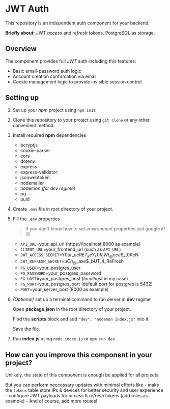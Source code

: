 # JWT Auth

This repository is an independent auth component for your backend.

**Briefly about:** JWT *access* and *refresh* tokens, PostgreSQL as storage.

## Overview
The component provides full *JWT* auth including this features:
- Basic email-password auth logic
- Account creation confirmation via email
- Cookie management logic to provide invisible session control

## Setting up
1. Set up your *npm* project using `npm init`
2. Clone this repository to your project using `git clone` or any other convenient method.
3. Install required **npm** dependencies
    - bcryptjs
    - cookie-parser
    - cors
    - dotenv
    - express
    - express-validator
    - jsonwebtoken
    - nodemailer
    - nodemon _(for dev regime)_
    - pg
    - uuid
4. Create `.env` file in root directory of your project. 
5. Fill the `.env` properties
    > If you don't know how to set _environment_ properties just google it! :upside_down_face:
   
    - `API_URL`=your_api_url (https://localhost:8000 as example)
    - `CLIENT_URL`=your_frontend_url (such as `API_URL`)
    - `JWT_ACCESS_SECRET`=Y0ur_$ecRET_keY_F0R_jWt_@cce$$_t0KeN
    - `JWT_REFRESH_SECRET`=$uCh_@$_axe$_bUT_4_ReFresh
    - `PG_USER`=your_postgres_user
    - `PG_PASSWORD`=your_postgres_password
    - `PG_HOST`=your_postgres_host (_localhost_ in my case)
    - `PG_PORT`=your_postgres_port (default port for postgres is 5432)
    - `PORT`=your_server_port (8000 as example)
5. _(Optional)_ set up a terminal command to run server in **dev** regime
    
    Open **package.json** in the root directory of your project.
    
    Find the **scripts** block and add `"dev": "nodemon index.js"` into it.
    
    Save the file.
6. Run **index.js** using `node index.js` or `npm run dev`

## How can you improve this component in your project?
Unlikely, the state of this component is enough be applied for all projects.

But you can perform neccessary updates with minimal efforts like
    - make the `tokens` table store IPs & devices for better security and user experience
    - configure JWT payloads for _access_ & _refresh_ tokens (add roles as example)
    - And of course, add more routes!
